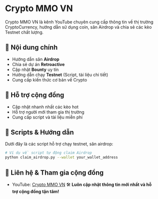 # Crypto MMO VN

Crypto MMO VN là kênh YouTube chuyên cung cấp thông tin về thị trường CryptoCurrency, hướng dẫn sử dụng coin, săn Airdrop và chia sẻ các kèo Testnet chất lượng.

## 📌 Nội dung chính
- Hướng dẫn săn **Airdrop**
- Chia sẻ dự án **Retroactive**
- Cập nhật **Bounty** uy tín
- Hướng dẫn chạy **Testnet** (Script, tài liệu chi tiết)
- Cung cấp kiến thức cơ bản về Crypto

## 🚀 Hỗ trợ cộng đồng
- Cập nhật nhanh nhất các kèo hot
- Hỗ trợ người mới tham gia thị trường
- Cung cấp script và tài liệu miễn phí

## 📂 Scripts & Hướng dẫn
Dưới đây là các script hỗ trợ chạy testnet, săn airdrop:

```bash
# Ví dụ về script tự động claim Airdrop
python claim_airdrop.py --wallet your_wallet_address
```

## 🔗 Liên hệ & Tham gia cộng đồng
- YouTube: [Crypto MMO VN](https://www.youtube.com/@cryptommo8668)
🛠 **Luôn cập nhật thông tin mới nhất và hỗ trợ cộng đồng tận tâm!**
